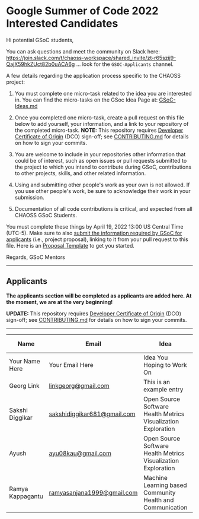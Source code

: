 # Google Summer of Code 2022 Interested Candidates

Hi potential GSoC students,

You can ask questions and meet the community on Slack here: https://join.slack.com/t/chaoss-workspace/shared_invite/zt-r65szij9-QajX59hkZUct82b0uACA6g  ... look for the `GSOC-Applicants` channel. 

A few details regarding the application process specific to the CHAOSS project:

1) You must complete one micro-task related to the idea you are interested in. You can find the micro-tasks on the GSoc Idea Page at: [GSoC-Ideas.md](./GSoC-Ideas.md)

2) Once you completed one micro-task, create a pull request on this file below to add yourself, your information, and a link to your repository of the completed micro-task. **NOTE:** This repository requires [Developer Certificate of Origin](https://developercertificate.org/) (DCO) sign-off; see [CONTRIBUTING.md](https://github.com/chaoss/governance/blob/master/CONTRIBUTING.md#code-or-document-change-contributions-github-interface) for details on how to sign your commits.

3) You are welcome to include in your repositories other information that could be of interest, such as open issues or pull requests submitted to the project to which you intend to contribute during GSoC, contributions to other projects, skills, and other related information.

4) Using and submitting other people's work as your own is not allowed. If you use other people's work, be sure to acknowledge their work in your submission.

6) Documentation of all code contributions is critical, and expected from all CHAOSS GSoC Students. 

You must complete these things by April 19, 2022 13:00 US Central Time (UTC-5). Make sure to also [submit the information required by GSoC for applicants](https://summerofcode.withgoogle.com/) (i.e., project proposal), linking to it from your pull request to this file. Here is an [Proposal Template](https://docs.google.com/document/d/1YZez6_hgp2dBybEsMZoQ-ONB9IawK4_OPISLHe9Tjew/edit) to get you started.

Regards,
GSoC Mentors

------

## Applicants
 
**The applicants section will be completed as applicants are added here. At the moment, we are at the very beginning!**

**UPDATE:** This repository requires [Developer Certificate of Origin](https://developercertificate.org/) (DCO) sign-off; see [CONTRIBUTING.md](https://github.com/chaoss/governance/blob/master/CONTRIBUTING.md#code-or-document-change-contributions-github-interface) for details on how to sign your commits. 

------

| Name | Email | Idea | Micro-Task Repository | Project Proposal | Submitted on GSOC | 
| --- | --- | --- | --- | --- | --- |
| Your Name Here | Your Email Here |  Idea You Hoping to Work On | Link to your Mico-task Repo | Link to Your Proposal | YES/NO |
| Georg Link | linkgeorg@gmail.com | This is an example entry | [Micro-task](https://github.com/chaoss/governance/blob/master/GSoC-Ideas.md) | [Proposal Template](https://docs.google.com/document/d/1YZez6_hgp2dBybEsMZoQ-ONB9IawK4_OPISLHe9Tjew/edit) | NO |
| Sakshi Diggikar | sakshidiggikar681@gmail.com | Open Source Software Health Metrics Visualization Exploration | [Microtasks Repository](https://github.com/thesakshidiggikar/chaoss-micro-task) | [Project Proposal](https://docs.google.com/document/d/1_mq8QDlm47g3dKjwOyiQ663Qak-ovayXE-Tfpsrg950/edit?usp=sharing) | |
| Ayush | ayu08kau@gmail.com | Open Source Software Health Metrics Visualization Exploration | https://github.com/ayush-8/chaoss-gsoc-application | 
| Ramya Kappagantu | ramyasanjana1999@gmail.com | Machine Learning based Community Health and Communication | [Micro-task](https://github.com/RamyaKappagantu/chaoss-augur-gsoc-22) | [Project Proposal](https://docs.google.com/document/d/1_94Ql_FBQER9by-8saUj74YxUs_TDVP9I6SvC5trU-U/edit?usp=sharing)